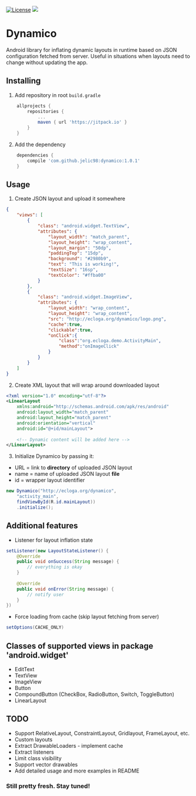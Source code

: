 [![License](https://img.shields.io/badge/License-Apache%202.0-blue.svg)](https://opensource.org/licenses/Apache-2.0)
[![](https://jitpack.io/v/jelic98/dynamico.svg)](https://jitpack.io/#jelic98/dynamico)

# Dynamico

Android library for inflating dynamic layouts in runtime based on JSON configuration fetched from server. Useful in situations when layouts need to change without updating the app.

## Installing

1. Add repository in root ```build.gradle```

```gradle
    allprojects {
        repositories {
            ...
            maven { url 'https://jitpack.io' }
        }
    }
```

2. Add the dependency

```gradle
    dependencies {
    	compile 'com.github.jelic98:dynamico:1.0.1'
	}
```

## Usage

1. Create JSON layout and upload it somewhere

```json
{
	"views": [
		{
          	"class": "android.widget.TextView",
          	"attributes": {
				"layout_width": "match_parent",
				"layout_height": "wrap_content",
				"layout_margin": "50dp",
				"paddingTop": "15dp",
				"background": "#2980b9",
				"text": "This is working!",
				"textSize": "16sp",
				"textColor": "#ffba00"
			}
		},
		{
			"class": "android.widget.ImageView",
			"attributes": {
				"layout_width": "wrap_content",
				"layout_height": "wrap_content",
				"src": "http://ecloga.org/dynamico/logo.png",
				"cache":true,
				"clickable":true,
				"onClick":{
				    "class":"org.ecloga.demo.ActivityMain",
				    "method":"onImageClick"
				}
			}
		}
	]
}
```

2. Create XML layout that will wrap around downloaded layout

```xml
<?xml version="1.0" encoding="utf-8"?>
<LinearLayout
	xmlns:android="http://schemas.android.com/apk/res/android"
	android:layout_width="match_parent"
	android:layout_height="match_parent"
	android:orientation="vertical"
	android:id="@+id/mainLayout">
		
	<!-- Dynamic content will be added here -->
</LinearLayout>
```

3. Initialize Dynamico by passing it:
* URL = link to **directory** of uploaded JSON layout
* name = name of uploaded JSON layout **file**
* id = wrapper layout identifier

```java
new Dynamico("http://ecloga.org/dynamico",
	"activity_main",
	findViewById(R.id.mainLayout))
    .initialize();
```

## Additional features

* Listener for layout inflation state

```java
setListener(new LayoutStateListener() {
	@Override
	public void onSuccess(String message) {
		// everything is okay
	}
	
	@Override
	public void onError(String message) {
		// notify user
	}
})
```

* Force loading from cache (skip layout fetching from server)

```java
setOptions(CACHE_ONLY)
```

## Classes of supported views in package 'android.widget'
* EditText
* TextView
* ImageView
* Button
* CompoundButton (CheckBox, RadioButton, Switch, ToggleButton)
* LinearLayout

## TODO

* Support RelativeLayout, ConstraintLayout, Gridlayout, FrameLayout, etc.
* Custom layouts
* Extract DrawableLoaders - implement cache
* Extract listeners
* Limit class visibility
* Support vector drawables
* Add detailed usage and more examples in README

### Still pretty fresh. Stay tuned!
